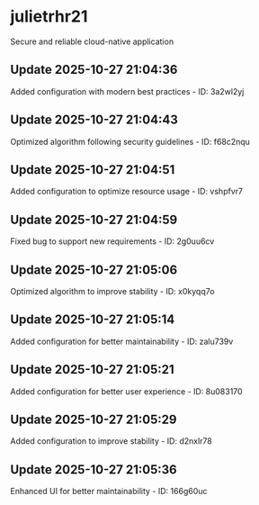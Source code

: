# julietrhr21
Secure and reliable cloud-native application

## Update 2025-10-27 21:04:36
Added configuration with modern best practices - ID: 3a2wl2yj


## Update 2025-10-27 21:04:43
Optimized algorithm following security guidelines - ID: f68c2nqu


## Update 2025-10-27 21:04:51
Added configuration to optimize resource usage - ID: vshpfvr7


## Update 2025-10-27 21:04:59
Fixed bug to support new requirements - ID: 2g0uu6cv


## Update 2025-10-27 21:05:06
Optimized algorithm to improve stability - ID: x0kyqq7o


## Update 2025-10-27 21:05:14
Added configuration for better maintainability - ID: zalu739v


## Update 2025-10-27 21:05:21
Added configuration for better user experience - ID: 8u083170


## Update 2025-10-27 21:05:29
Added configuration to improve stability - ID: d2nxlr78


## Update 2025-10-27 21:05:36
Enhanced UI for better maintainability - ID: 166g60uc

